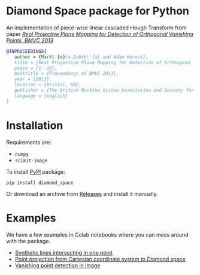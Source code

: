 # Diamond Space package for Python

An implementation of piece-wise linear cascaded Hough Transform from paper [_Real Projective Plane Mapping for Detection of Orthogonal Vanishing Points, BMVC 2013_](http://www.fit.vutbr.cz/research/groups/graph/pclines/pub_page.php?id=2013-BMVC-VanPoints)


```bibtex
@INPROCEEDINGS{
   author = {Mark\'{e}ta Dubsk\'{a} and Adam Herout},
   title = {Real Projective Plane Mapping for Detection of Orthogonal	Vanishing Points},
   pages = {1--10},
   booktitle = {Proceedings of BMVC 2013},
   year = {2013},
   location = {Bristol, GB},
   publisher = {The British Machine Vision Association and Society for Pattern Recognition},   
   language = {english}
}
```

# Installation

Requirements are:
* `numpy`
* `scikit-image`

To install [PyPI](https://pypi.org/project/diamond-space/) package:
```
pip install diamond_space
```

Or download an archive from [Releases](https://github.com/MarketaJu/diamond_space/releases) and install it manually.

# Examples

We have a few examples in Colab notebooks where you can mess around with the package.

* [Synthetic lines intersecting in one point](https://colab.research.google.com/drive/1Ms7aHDozJEok2ytWuPD63i_hdUrT5KG_?usp=sharing)
* [Point projection from Cartesian coordinate system to Diamond space](https://colab.research.google.com/drive/1pN8ro2GGB13zqvGDDAz_g7Sey0Kvh8Ih?usp=sharing)
* [Vanishing point detection in image](https://colab.research.google.com/drive/1ISOp7mSgSoIXbPLUlED3FL9vdSZLPeWf?usp=sharing) 
